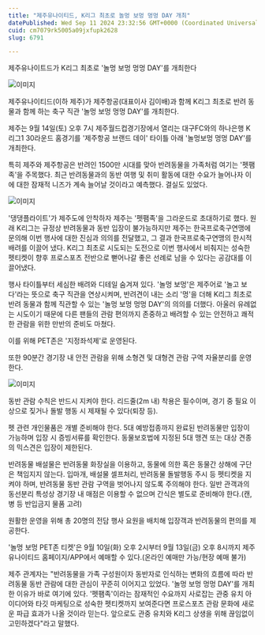 ```yaml
---
title: "제주유나이티드, K리그 최초로 놀멍 보멍 멍멍 DAY 개최"
datePublished: Wed Sep 11 2024 23:32:56 GMT+0000 (Coordinated Universal Time)
cuid: cm7079rk5005a09jxfupk2628
slug: 6791

---
```



제주유나이트드가 K리그 최초로 '놀멍 보멍 멍멍 DAY'를 개최한다

![이미지](https://cdn.hashnode.com/res/hashnode/image/upload/v1739261292795/3bb6c9b9-82e5-4e78-9369-fe5eb31192ae.jpeg)

제주유나이티드(이하 제주)가 제주항공(대표이사 김이배)과 함께 K리그 최초로 반려 동물과 함께 하는 축구 직관 '놀멍 보멍 멍멍 DAY'를 개최한다.

제주는 9월 14일(토) 오후 7시 제주월드컵경기장에서 열리는 대구FC와의 하나은행 K리그1 30라운드 홈경기를 '제주항공 브랜드 데이' 타이틀 아래 '놀멍보멍 멍멍 DAY'를 개최한다.

특히 제주와 제주항공은 반려인 1500만 시대를 맞아 반려동물을 가족처럼 여기는 '펫팸족'을 주목했다. 최근 반려동물과의 동반 여행 및 취미 활동에 대한 수요가 늘어나자 이에 대한 잠재적 니즈가 계속 늘어날 것이라고 예측했다. 결실도 있었다.

![이미지](https://cdn.hashnode.com/res/hashnode/image/upload/v1739261295079/58b1f0a0-e211-44b3-b5be-520341d8fa79.jpeg)

'댕댕플라이트'가 제주도에 안착하자 제주는 '펫팸족'을 그라운드로 초대하기로 했다. 원래 K리그는 규정상 반려동물과 동반 입장이 불가능하지만 제주는 한국프로축구연맹에 문의해 이번 행사에 대한 진심과 의의를 전달했고, 그 결과 한국프로축구연맹의 한시적 배려를 이끌어 냈다. K리그 최초로 시도되는 도전으로 이번 행사에서 비춰지는 성숙한 펫티켓이 향후 프로스포츠 전반으로 뻗어나갈 좋은 선례로 남을 수 있다는 공감대를 이끌어냈다.

행사 타이틀부터 세심한 배려와 디테일 숨겨져 있다. '놀멍 보멍'은 제주어로 '놀고 보다'라는 뜻으로 축구 직관을 연상시켜며, 반려견이 내는 소리 '멍'을 더해 K리그 최초로 반려 동물과 함께 직관할 수 있는 '놀멍 보멍 멍멍 DAY'의 의의를 더했다. 아울러 유례없는 시도이기 때문에 다른 팬들의 관람 편의까지 존중하고 배려할 수 있는 안전하고 쾌적한 관람을 위한 만반의 준비도 마쳤다.

이를 위해 PET존은 '지정좌석제'로 운영된다.

또한 90분간 경기장 내 안전 관람을 위해 소형견 및 대형견 관람 구역 자율분리를 운영한다.

![이미지](https://cdn.hashnode.com/res/hashnode/image/upload/v1739261297210/e7060805-f300-42e7-98f4-3d4934aa500c.jpeg)

동반 관람 수칙은 반드시 지켜야 한다. 리드줄(2m 내) 착용은 필수이며, 경기 중 필요 이상으로 짖거나 돌발 행동 시 제재될 수 있다(퇴장 등).

펫 관련 개인물품은 개별 준비해야 한다. 5대 예방접종까지 완료된 반려동물만 입장이 가능하며 입장 시 증빙서류를 확인한다. 동물보호법에 지정된 5대 맹견 또는 대상 견종의 믹스견은 입장이 제한된다.

반려동물 배설물은 반려동물 화장실을 이용하고, 동물에 의한 혹은 동물간 상해에 구단은 책임지지 않는다. 입마개, 배설물 셀프처리, 반려동물 돌발행동 주시 등 펫티켓을 지켜야 하며, 반려동물 동반 관람 구역을 벗어나지 않도록 주의해야 한다. 일반 관객과의 동선분리 특성상 경기장 내 매점은 이용할 수 없으며 간식은 별도로 준비해야 한다.(캔, 병 등 반입금지 물품 고려)

원활한 운영을 위해 총 20명의 전담 행사 요원을 배치해 입장객과 반려동물의 편의를 제공한다.

'놀멍 보멍 PET존 티켓'은 9월 10일(화) 오후 2시부터 9월 13일(금) 오후 8시까지 제주유나이티드 홈페이지/APP에서 예매할 수 있다.(온라인 예매만 가능/현장 예매 불가)

제주 관계자는 "반려동물을 가족 구성원이자 동반자로 인식하는 변화의 흐름에 따라 반려동물 동반 관람에 대한 관심이 꾸준히 이어지고 있었다. '놀멍 보멍 멍멍 DAY'를 개최한 이유가 바로 여기에 있다. '펫팸족'이라는 잠재적인 수요까지 사로잡는 관중 유치 아이디어와 타깃 마케팅으로 성숙한 펫티켓까지 보여준다면 프로스포츠 관람 문화에 새로운 파급 효과가 나올 것이라 믿는다. 앞으로도 관중 유치와 K리그 상생을 위해 끊임없이 고민하겠다"라고 말했다.